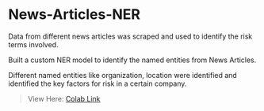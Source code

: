 # News-Articles-NER

Data from different news articles was scraped and used to identify the risk terms involved.

Built a custom NER model to identify the named entities from News Articles.

Different named entities like organization, location were identified and identified the key factors for risk in a certain company.
> View Here: [Colab Link](https://drive.google.com/file/d/1bLWI7HotwUDNFnNFMKrNQy5X-ltTMjP5/view?usp=sharing)
